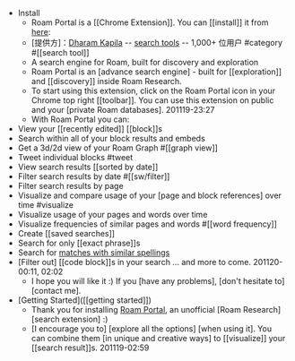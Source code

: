 - Install
    - Roam Portal is a [[Chrome Extension]]. You can [[install]] it from [here](https://chrome.google.com/webstore/detail/roam-portal/kgkmjbhbdakcdfkkgmmihcceekcdmefe/related):
    - [提供方]：[Dharam Kapila](mailto:dharam@hey.com) -- [search tools](https://chrome.google.com/webstore/category/ext/38-search-tools) -- 1,000+ 位用户 #category #[[search tool]]
    - A search engine for Roam, built for discovery and exploration
    - Roam Portal is an [advance search engine] - built for [[exploration]] and [[discovery]] inside Roam Research.
    - To start using this extension, click on the Roam Portal icon in your Chrome top right [[toolbar]]. You can use this extension on public and your [private Roam databases].
201119-23:27
    - With Roam Portal you can:
- View your [[recently edited]] [[block]]s
- Search within all of your block results and embeds
- Get a 3d/2d view of your Roam Graph #[[graph view]]
- Tweet individual blocks #tweet
- View search results [[sorted by date]]
- Filter search results by date #[[sw/filter]]
- Filter search results by page
- Visualize and compare usage of your [page and block references] over time #visualize
- Visualize usage of your pages and words over time
- Visualize frequencies of similar pages and words #[[word frequency]]
- Create [[saved searches]]
- Search for only [[exact phrase]]s
- Search for [matches with similar spellings]()
- [Filter out] [[code block]]s in your search
... and more to come.
201120-00:11, 02:02
    - I hope you will like it :) If you [have any problems], [don't hesitate to] [contact me].
- [Getting Started]([[getting started]])
    - Thank you for installing [Roam Portal](https://roamresearch.com/#/app/Roam-Portal/page/IiUhhFdN3), an unofficial [Roam Research] [search extension] :)
    - [I encourage you to] [explore all the options] [when using it]. You can combine them [in unique and creative ways] to [[visualize]] your [[search result]]s.
201119-02:59
